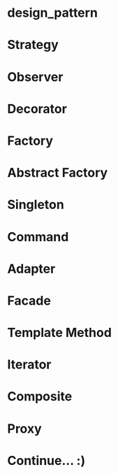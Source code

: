 # design_pattern

# Strategy

# Observer

# Decorator

# Factory

# Abstract Factory

# Singleton

# Command

# Adapter

# Facade

# Template Method

# Iterator

# Composite

# Proxy

# Continue... :)
